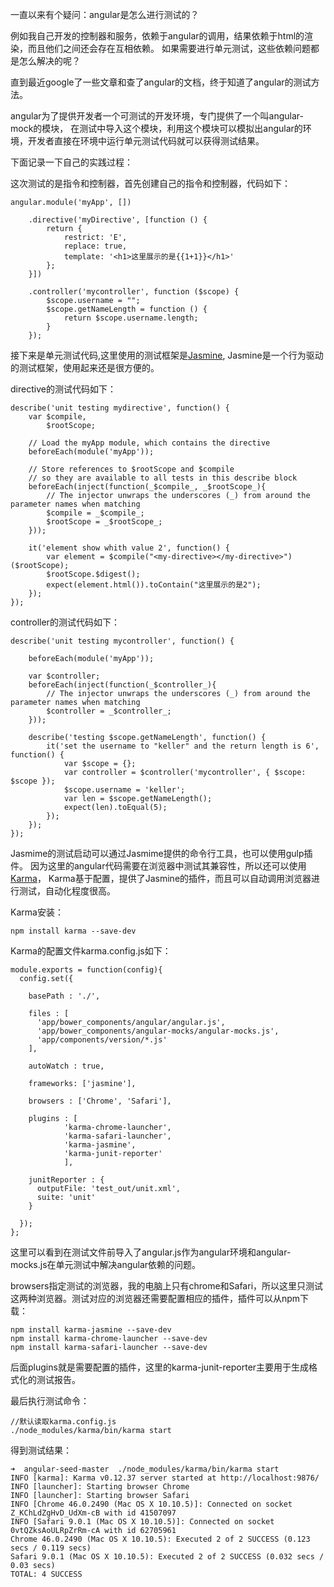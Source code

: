 一直以来有个疑问：angular是怎么进行测试的？

例如我自己开发的控制器和服务，依赖于angular的调用，结果依赖于html的渲染，而且他们之间还会存在互相依赖。
如果需要进行单元测试，这些依赖问题都是怎么解决的呢？

直到最近google了一些文章和查了angular的文档，终于知道了angular的测试方法。

angular为了提供开发者一个可测试的开发环境，专门提供了一个叫angular-mock的模块，
在测试中导入这个模块，利用这个模块可以模拟出angular的环境，开发者直接在环境中运行单元测试代码就可以获得测试结果。

下面记录一下自己的实践过程：

这次测试的是指令和控制器，首先创建自己的指令和控制器，代码如下：

    angular.module('myApp', [])
    
        .directive('myDirective', [function () {
            return {
                restrict: 'E',
                replace: true,
                template: '<h1>这里展示的是{{1+1}}</h1>'
            };
        }])
    
        .controller('mycontroller', function ($scope) {
            $scope.username = "";
            $scope.getNameLength = function () {
                return $scope.username.length;
            }
        });
        
接下来是单元测试代码,这里使用的测试框架是[Jasmine](https://github.com/jasmine/jasmine),
Jasmine是一个行为驱动的测试框架，使用起来还是很方便的。

directive的测试代码如下：

    describe('unit testing mydirective', function() {
        var $compile,
            $rootScope;
    
        // Load the myApp module, which contains the directive
        beforeEach(module('myApp'));
    
        // Store references to $rootScope and $compile
        // so they are available to all tests in this describe block
        beforeEach(inject(function(_$compile_, _$rootScope_){
            // The injector unwraps the underscores (_) from around the parameter names when matching
            $compile = _$compile_;
            $rootScope = _$rootScope_;
        }));
    
        it('element show whith value 2', function() {
            var element = $compile("<my-directive></my-directive>")($rootScope);
            $rootScope.$digest();
            expect(element.html()).toContain("这里展示的是2");
        });
    });
    
controller的测试代码如下：

    describe('unit testing mycontroller', function() {
    
        beforeEach(module('myApp'));
    
        var $controller;
        beforeEach(inject(function(_$controller_){
            // The injector unwraps the underscores (_) from around the parameter names when matching
            $controller = _$controller_;
        }));
    
        describe('testing $scope.getNameLength', function() {
            it('set the username to "keller" and the return length is 6', function() {
                var $scope = {};
                var controller = $controller('mycontroller', { $scope: $scope });
                $scope.username = 'keller';
                var len = $scope.getNameLength();
                expect(len).toEqual(5);
            });
        });
    });
    
Jasmime的测试启动可以通过Jasmime提供的命令行工具，也可以使用gulp插件。
因为这里的angular代码需要在浏览器中测试其兼容性，所以还可以使用[Karma](https://github.com/karma-runner/karma)，
Karma基于配置，提供了Jasmine的插件，而且可以自动调用浏览器进行测试，自动化程度很高。

Karma安装：

    npm install karma --save-dev
    
Karma的配置文件karma.config.js如下：

    module.exports = function(config){
      config.set({
    
        basePath : './',
    
        files : [
          'app/bower_components/angular/angular.js',
          'app/bower_components/angular-mocks/angular-mocks.js',
          'app/components/version/*.js'
        ],
    
        autoWatch : true,
    
        frameworks: ['jasmine'],
    
        browsers : ['Chrome', 'Safari'],
    
        plugins : [
                'karma-chrome-launcher',
                'karma-safari-launcher',
                'karma-jasmine',
                'karma-junit-reporter'
                ],
    
        junitReporter : {
          outputFile: 'test_out/unit.xml',
          suite: 'unit'
        }
    
      });
    };
    
这里可以看到在测试文件前导入了angular.js作为angular环境和angular-mocks.js在单元测试中解决angular依赖的问题。

browsers指定测试的浏览器，我的电脑上只有chrome和Safari，所以这里只测试这两种浏览器。测试对应的浏览器还需要配置相应的插件，插件可以从npm下载：

    npm install karma-jasmine --save-dev   
    npm install karma-chrome-launcher --save-dev   
    npm install karma-safari-launcher --save-dev  
     
后面plugins就是需要配置的插件，这里的karma-junit-reporter主要用于生成格式化的测试报告。

最后执行测试命令：

    //默认读取karma.config.js
    ./node_modules/karma/bin/karma start
    
得到测试结果：

    ➜  angular-seed-master  ./node_modules/karma/bin/karma start
    INFO [karma]: Karma v0.12.37 server started at http://localhost:9876/
    INFO [launcher]: Starting browser Chrome
    INFO [launcher]: Starting browser Safari
    INFO [Chrome 46.0.2490 (Mac OS X 10.10.5)]: Connected on socket Z_KChLdZgHvD_UdXm-cB with id 41507097
    INFO [Safari 9.0.1 (Mac OS X 10.10.5)]: Connected on socket 0vtQZksAoULRpZrRm-cA with id 62705961
    Chrome 46.0.2490 (Mac OS X 10.10.5): Executed 2 of 2 SUCCESS (0.123 secs / 0.119 secs)
    Safari 9.0.1 (Mac OS X 10.10.5): Executed 2 of 2 SUCCESS (0.032 secs / 0.03 secs)
    TOTAL: 4 SUCCESS

